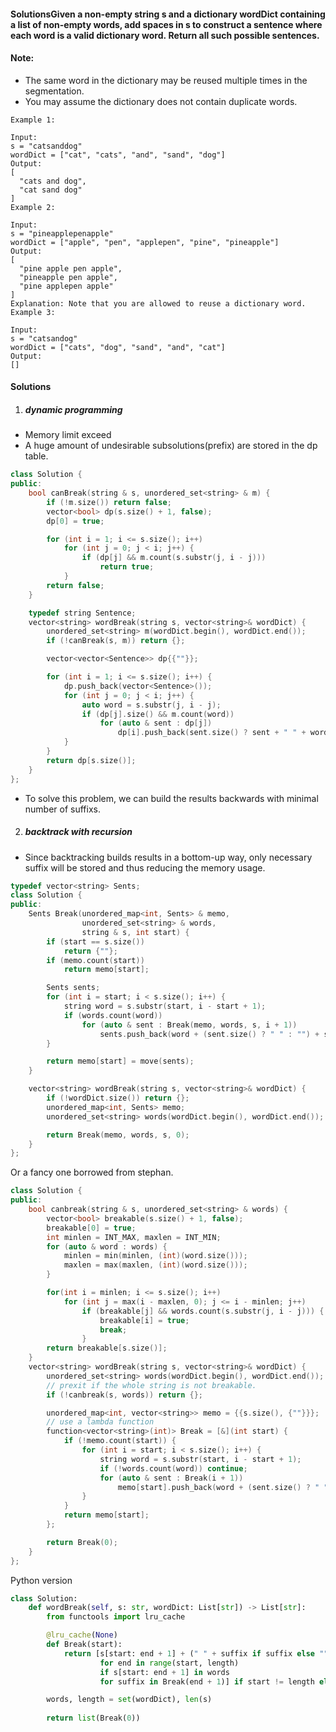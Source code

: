 #### SolutionsGiven a non-empty string s and a dictionary wordDict containing a list of non-empty words, add spaces in s to construct a sentence where each word is a valid dictionary word. Return all such possible sentences.

#### Note:

- The same word in the dictionary may be reused multiple times in the segmentation.
- You may assume the dictionary does not contain duplicate words.

```
Example 1:

Input:
s = "catsanddog"
wordDict = ["cat", "cats", "and", "sand", "dog"]
Output:
[
  "cats and dog",
  "cat sand dog"
]
Example 2:

Input:
s = "pineapplepenapple"
wordDict = ["apple", "pen", "applepen", "pine", "pineapple"]
Output:
[
  "pine apple pen apple",
  "pineapple pen apple",
  "pine applepen apple"
]
Explanation: Note that you are allowed to reuse a dictionary word.
Example 3:

Input:
s = "catsandog"
wordDict = ["cats", "dog", "sand", "and", "cat"]
Output:
[]
```

#### Solutions


1. ##### dynamic programming

- Memory limit exceed
- A huge amount of undesirable subsolutions(prefix) are stored in the dp table.

```c++
class Solution {
public:
    bool canBreak(string & s, unordered_set<string> & m) {
        if (!m.size()) return false;
        vector<bool> dp(s.size() + 1, false);
        dp[0] = true;

        for (int i = 1; i <= s.size(); i++)
            for (int j = 0; j < i; j++) {
                if (dp[j] && m.count(s.substr(j, i - j)))
                    return true;
            }
        return false;
    }

    typedef string Sentence;
    vector<string> wordBreak(string s, vector<string>& wordDict) {
        unordered_set<string> m(wordDict.begin(), wordDict.end());
        if (!canBreak(s, m)) return {};

        vector<vector<Sentence>> dp{{""}};

        for (int i = 1; i <= s.size(); i++) {
            dp.push_back(vector<Sentence>());
            for (int j = 0; j < i; j++) {
                auto word = s.substr(j, i - j);
                if (dp[j].size() && m.count(word))
                    for (auto & sent : dp[j])
                        dp[i].push_back(sent.size() ? sent + " " + word : word);
            }
        }
        return dp[s.size()];
    }
};
```


- To solve this problem, we can build the results backwards with minimal number of suffixs.

2. ##### backtrack with recursion

- Since backtracking builds results in a bottom-up way, only necessary suffix will be stored and thus reducing the memory usage.

```c++
typedef vector<string> Sents;
class Solution {
public:
    Sents Break(unordered_map<int, Sents> & memo,
                unordered_set<string> & words,
                string & s, int start) {
        if (start == s.size())
            return {""};
        if (memo.count(start))
            return memo[start];

        Sents sents;
        for (int i = start; i < s.size(); i++) {
            string word = s.substr(start, i - start + 1);
            if (words.count(word))
                for (auto & sent : Break(memo, words, s, i + 1))
                    sents.push_back(word + (sent.size() ? " " : "") + sent);
        }

        return memo[start] = move(sents);
    }

    vector<string> wordBreak(string s, vector<string>& wordDict) {
        if (!wordDict.size()) return {};
        unordered_map<int, Sents> memo;
        unordered_set<string> words(wordDict.begin(), wordDict.end());

        return Break(memo, words, s, 0);
    }
};
```

Or a fancy one borrowed from stephan.

```c++
class Solution {
public:
    bool canbreak(string & s, unordered_set<string> & words) {
        vector<bool> breakable(s.size() + 1, false);
        breakable[0] = true;
        int minlen = INT_MAX, maxlen = INT_MIN;
        for (auto & word : words) {
            minlen = min(minlen, (int)(word.size()));
            maxlen = max(maxlen, (int)(word.size()));
        }

        for(int i = minlen; i <= s.size(); i++)
            for (int j = max(i - maxlen, 0); j <= i - minlen; j++)
                if (breakable[j] && words.count(s.substr(j, i - j))) {
                    breakable[i] = true;
                    break;
                }
        return breakable[s.size()];
    }
    vector<string> wordBreak(string s, vector<string>& wordDict) {
        unordered_set<string> words(wordDict.begin(), wordDict.end());
        // prexit if the whole string is not breakable.
        if (!canbreak(s, words)) return {};

        unordered_map<int, vector<string>> memo = {{s.size(), {""}}};
        // use a lambda function
        function<vector<string>(int)> Break = [&](int start) {
            if (!memo.count(start)) {
                for (int i = start; i < s.size(); i++) {
                    string word = s.substr(start, i - start + 1);
                    if (!words.count(word)) continue;
                    for (auto & sent : Break(i + 1))
                        memo[start].push_back(word + (sent.size() ? " " : "") + sent);
                }
            }
            return memo[start];
        };

        return Break(0);
    }
};
```

Python version

```python
class Solution:
    def wordBreak(self, s: str, wordDict: List[str]) -> List[str]:
        from functools import lru_cache

        @lru_cache(None)
        def Break(start):
            return [s[start: end + 1] + (" " + suffix if suffix else "")
                    for end in range(start, length)
                    if s[start: end + 1] in words
                    for suffix in Break(end + 1)] if start != length else [""]

        words, length = set(wordDict), len(s)
  
        return list(Break(0))
```